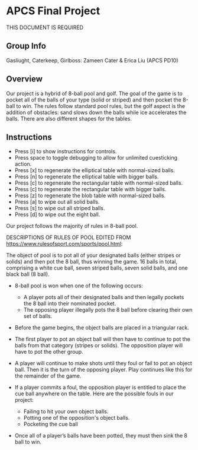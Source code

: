 # APCS Final Project
THIS DOCUMENT IS REQUIRED
## Group Info
Gasliught, Caterkeep, Girlboss: Zameen Cater & Erica Liu (APCS PD10)
## Overview
Our project is a hybrid of 8-ball pool and golf. The goal of the game is to pocket all of the balls of your type (solid or striped) and then pocket the 8-ball to win. The rules follow standard pool rules, but the golf aspect is the addition of obstacles: sand slows down the balls while ice accelerates the balls. There are also different shapes for the tables.
## Instructions
- Press [i] to show instructions for controls.
- Press space to toggle debugging to allow for unlimited cuesticking action.
- Press [x] to regenerate the elliptical table with normal-sized balls.
- Press [n] to regenerate the elliptical table with bigger balls.
- Press [c] to regenerate the rectangular table with normal-sized balls.
- Press [c] to regenerate the rectangular table with bigger balls.
- Press [z] to regenerate the blob table with normal-sized balls.
- Press [a] to wipe out all solid balls.
- Press [s] to wipe out all striped balls.
- Press [d] to wipe out the eight ball.

Our project follows the majority of rules in 8-ball pool.

DESCRIPTIONS OF RULES OF POOL EDITED FROM https://www.rulesofsport.com/sports/pool.html:

The object of pool is to pot all of your designated balls (either stripes or solids) and then pot the 8 ball, thus winning the game. 16 balls in total, comprising a white cue ball, seven striped balls, seven solid balls, and one black ball (8 ball).

- 8-ball pool is won when one of the following occurs:
  - A player pots all of their designated balls and then legally pockets the 8 ball into their nominated pocket.
  - The opposing player illegally pots the 8 ball before clearing their own set of balls.

- Before the game begins, the object balls are placed in a triangular rack.
- The first player to pot an object ball will then have to continue to pot the balls from that category (stripes or solids). The opposition player will have to pot the other group.
- A player will continue to make shots until they foul or fail to pot an object ball. Then it is the turn of the opposing player. Play continues like this for the remainder of the game.
- If a player commits a foul, the opposition player is entitled to place the cue ball anywhere on the table. Here are the possible fouls in our project:
  - Failing to hit your own object balls.
  - Potting one of the opposition's object balls.
  - Pocketing the cue ball
- Once all of a player’s balls have been potted, they must then sink the 8 ball to win.
